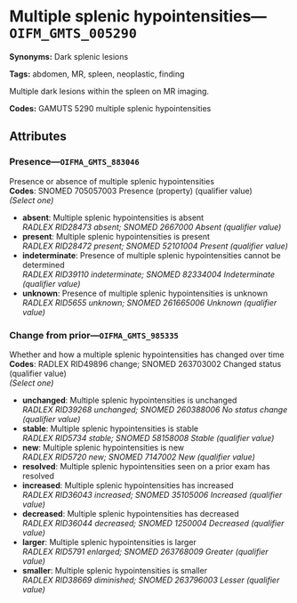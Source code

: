 # Multiple splenic hypointensities—`OIFM_GMTS_005290`

**Synonyms:** Dark splenic lesions

**Tags:** abdomen, MR, spleen, neoplastic, finding

Multiple dark lesions within the spleen on MR imaging.

**Codes:** GAMUTS 5290 multiple splenic hypointensities

## Attributes

### Presence—`OIFMA_GMTS_883046`

Presence or absence of multiple splenic hypointensities  
**Codes**: SNOMED 705057003 Presence (property) (qualifier value)  
*(Select one)*

- **absent**: Multiple splenic hypointensities is absent  
_RADLEX RID28473 absent; SNOMED 2667000 Absent (qualifier value)_
- **present**: Multiple splenic hypointensities is present  
_RADLEX RID28472 present; SNOMED 52101004 Present (qualifier value)_
- **indeterminate**: Presence of multiple splenic hypointensities cannot be determined  
_RADLEX RID39110 indeterminate; SNOMED 82334004 Indeterminate (qualifier value)_
- **unknown**: Presence of multiple splenic hypointensities is unknown  
_RADLEX RID5655 unknown; SNOMED 261665006 Unknown (qualifier value)_

### Change from prior—`OIFMA_GMTS_985335`

Whether and how a multiple splenic hypointensities has changed over time  
**Codes**: RADLEX RID49896 change; SNOMED 263703002 Changed status (qualifier value)  
*(Select one)*

- **unchanged**: Multiple splenic hypointensities is unchanged  
_RADLEX RID39268 unchanged; SNOMED 260388006 No status change (qualifier value)_
- **stable**: Multiple splenic hypointensities is stable  
_RADLEX RID5734 stable; SNOMED 58158008 Stable (qualifier value)_
- **new**: Multiple splenic hypointensities is new  
_RADLEX RID5720 new; SNOMED 7147002 New (qualifier value)_
- **resolved**: Multiple splenic hypointensities seen on a prior exam has resolved  
- **increased**: Multiple splenic hypointensities has increased  
_RADLEX RID36043 increased; SNOMED 35105006 Increased (qualifier value)_
- **decreased**: Multiple splenic hypointensities has decreased  
_RADLEX RID36044 decreased; SNOMED 1250004 Decreased (qualifier value)_
- **larger**: Multiple splenic hypointensities is larger  
_RADLEX RID5791 enlarged; SNOMED 263768009 Greater (qualifier value)_
- **smaller**: Multiple splenic hypointensities is smaller  
_RADLEX RID38669 diminished; SNOMED 263796003 Lesser (qualifier value)_